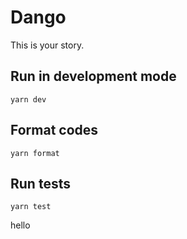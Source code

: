# Dango

This is your story.

## Run in development mode

```
yarn dev
```

## Format codes

```
yarn format
```

## Run tests

```
yarn test
```
hello